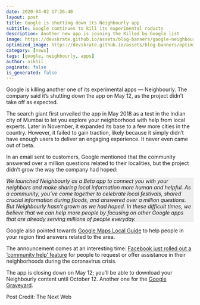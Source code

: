 ```yaml
---
date: 2020-04-02 17:26:40
layout: post
title: Google is shutting down its Neighbourly app
subtitle: Google continues to kill its experimental roducts
description: Another new app is joining the Killed by Google list
image: https://devskrate.github.io/assets/blog-banners/google-neighbourly.jpg
optimized_image: https://devskrate.github.io/assets/blog-banners/optimized/google-neighbourly.webp
category: [news]
tags: [google, neighbourly, apps]
author: nikhil
paginate: false
is_generated: false
---
```


Google is killing another one of its experimental apps — Neighbourly. The company said it’s shutting down the app on May 12, as the project didn’t take off as expected.

The search giant first unveiled the app in May 2018 as a test in the Indian city of Mumbai to let you explore your neighborhood with help from local experts. Later in November, it expanded its base to a few more cities in the country. However, it failed to gain traction, likely because it simply didn’t have enough users to deliver an engaging experience. It never even came out of beta.

In an email sent to customers, Google mentioned that the community answered over a million questions related to their localities, but the project didn’t grow the way the company had hoped:

<div style="background-color:#EEEEEE">
<i>We launched Neighbourly as a Beta app to connect you with your neighbors and make sharing local information more human and helpful. As a community, you’ve come together to celebrate local festivals, shared crucial information during floods, and answered over a million questions.</i>  
<br>
<i>But Neighbourly hasn’t grown as we had hoped. In these difficult times, we believe that we can help more people by focusing on other Google apps that are already serving millions of people everyday.</i>
</div>

Google also pointed towards <a href="https://maps.google.com/localguides" target="_blank">Google Maps Local Guide</a> to help people in your region find answers related to the area.

The announcement comes at an interesting time: <a href="https://about.fb.com/news/2020/03/coronavirus/#Community-Help" target="_blank">Facebook just rolled out a ‘community help’ feature</a> for people to request or offer assistance in their neighborhoods during the coronavirus crisis.

The app is closing down on May 12; you’ll be able to download your Neighbourly content until October 12. Another one for the <a href="https://killedbygoogle.com/" target="_blank">Google Graveyard</a>.

Post Credit: The Next Web
